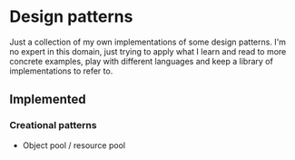 # Design patterns

Just a collection of my own implementations of some design patterns. I'm no expert in this domain, just trying to apply what I learn and read to more concrete examples, play with different languages and keep a library of implementations to refer to.


## Implemented

### Creational patterns

* Object pool / resource pool
